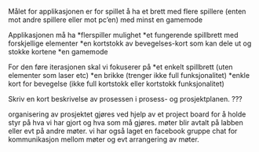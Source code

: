 Målet for applikasjonen er for spillet å ha et brett med flere spillere (enten mot andre spillere eller mot pc’en) med 
minst en gamemode

Applikasjonen må ha
*flerspiller mulighet
*et fungerende spillbrett med forskjellige elementer
*en kortstokk av bevegelses-kort som kan dele ut og stokke kortene
*en gamemode

For den føre iterasjonen skal vi fokuserer på
*et enkelt spillbrett (uten elementer som laser etc)
*en brikke (trenger ikke full funksjonalitet) 
*enkle kort for bevegelse (ikke full kortstokk eller kortstokk funksjonalitet)


Skriv en kort beskrivelse av prosessen i prosess- og prosjektplanen.
???

organisering av prosjektet gjøres ved hjelp av et project board for å holde styr på hva vi har gjort og hva som må gjøres. 
møter blir avtalt på labben eller evt på andre møter. 
vi har også laget en facebook gruppe chat for kommunikasjon mellom møter og evt arrangering av møter.

